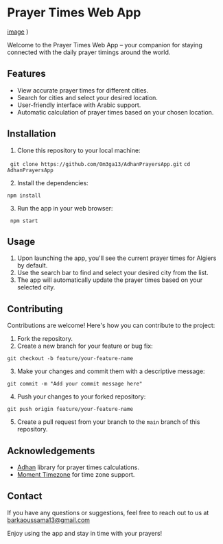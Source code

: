 # Prayer Times Web App

[image](https://github.com/0m3ga13/AdhanPrayersApp/assets/62702326/6150a6b3-8de3-4808-858e-07b3cc69aa92)
)

Welcome to the Prayer Times Web App – your companion for staying connected with the daily prayer timings around the world.

## Features

- View accurate prayer times for different cities.
- Search for cities and select your desired location.
- User-friendly interface with Arabic support.
- Automatic calculation of prayer times based on your chosen location.

## Installation

1. Clone this repository to your local machine:

``` git clone https://github.com/0m3ga13/AdhanPrayersApp.git```
```cd AdhanPrayersApp```

2. Install the dependencies:

```npm install```

3. Run the app in your web browser:

``` npm start```

## Usage

1. Upon launching the app, you'll see the current prayer times for Algiers by default.
2. Use the search bar to find and select your desired city from the list.
3. The app will automatically update the prayer times based on your selected city.

## Contributing

Contributions are welcome! Here's how you can contribute to the project:

1. Fork the repository.
2. Create a new branch for your feature or bug fix:

```git checkout -b feature/your-feature-name```

3. Make your changes and commit them with a descriptive message:

```git commit -m "Add your commit message here"```

4. Push your changes to your forked repository:

```git push origin feature/your-feature-name```

5. Create a pull request from your branch to the `main` branch of this repository.


## Acknowledgements

- [Adhan](https://github.com/batoulapps/Adhan) library for prayer times calculations.
- [Moment Timezone](https://momentjs.com/timezone/) for time zone support.

## Contact

If you have any questions or suggestions, feel free to reach out to us at barkaoussama13@gmail.com

Enjoy using the app and stay in time with your prayers!
